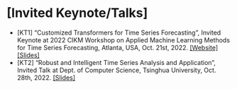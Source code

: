 # [Invited Keynote/Talks]

- [KT1] “Customized Transformers for Time Series Forecasting”, Invited Keynote at 2022 CIKM Workshop on Applied Machine Learning Methods for Time Series Forecasting, Atlanta, USA, Oct. 21st, 2022. [\[Website\]](https://www.google.com/url?q=https%3A%2F%2Famlts.github.io%2Famlts2022%2F&sa=D&sntz=1&usg=AOvVaw1cLObz-nMGFgMtbs5-jQW4) [\[Slides\]](https://github.com/qingsongedu/Talks-Keynotes-slides/blob/main/files/CIKM2022%20Time%20Series%20Workshop%20Keynote.pdf)
- [KT2] “Robust and Intelligent Time Series Analysis and Application”, Invited Talk at Dept. of Computer Science, Tsinghua University, Oct. 28th, 2022. [\[Slides\]](https://github.com/qingsongedu/Talks-Keynotes-slides/blob/main/files/Robust%20and%20Intelligent%20Time%20Series_Tsinghua%20Talk_2022_1028.pdf)

